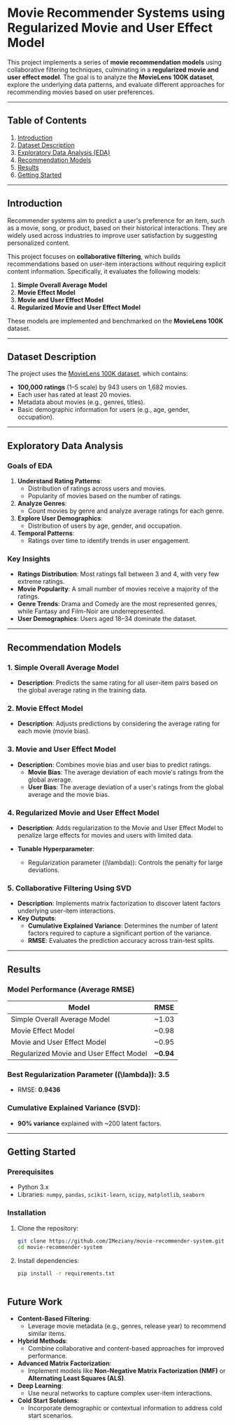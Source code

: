 # Movie Recommender Systems using Regularized Movie and User Effect Model

This project implements a series of **movie recommendation models** using collaborative filtering techniques, culminating in a **regularized movie and user effect model**. The goal is to analyze the **MovieLens 100K dataset**, explore the underlying data patterns, and evaluate different approaches for recommending movies based on user preferences.

---

## Table of Contents
1. [Introduction](#introduction)
2. [Dataset Description](#dataset-description)
3. [Exploratory Data Analysis (EDA)](#exploratory-data-analysis)
4. [Recommendation Models](#recommendation-models)
5. [Results](#results)
6. [Getting Started](#getting-started)


---

## Introduction

Recommender systems aim to predict a user's preference for an item, such as a movie, song, or product, based on their historical interactions. They are widely used across industries to improve user satisfaction by suggesting personalized content.

This project focuses on **collaborative filtering**, which builds recommendations based on user-item interactions without requiring explicit content information. Specifically, it evaluates the following models:
1. **Simple Overall Average Model**
2. **Movie Effect Model**
3. **Movie and User Effect Model**
4. **Regularized Movie and User Effect Model**

These models are implemented and benchmarked on the **MovieLens 100K** dataset.

---

## Dataset Description

The project uses the [MovieLens 100K dataset](https://grouplens.org/datasets/movielens/100k/), which contains:
- **100,000 ratings** (1–5 scale) by 943 users on 1,682 movies.
- Each user has rated at least 20 movies.
- Metadata about movies (e.g., genres, titles).
- Basic demographic information for users (e.g., age, gender, occupation).

---

## Exploratory Data Analysis

### Goals of EDA
1. **Understand Rating Patterns**:
   - Distribution of ratings across users and movies.
   - Popularity of movies based on the number of ratings.
2. **Analyze Genres**:
   - Count movies by genre and analyze average ratings for each genre.
3. **Explore User Demographics**:
   - Distribution of users by age, gender, and occupation.
4. **Temporal Patterns**:
   - Ratings over time to identify trends in user engagement.

### Key Insights
- **Ratings Distribution**: Most ratings fall between 3 and 4, with very few extreme ratings.
- **Movie Popularity**: A small number of movies receive a majority of the ratings.
- **Genre Trends**: Drama and Comedy are the most represented genres, while Fantasy and Film-Noir are underrepresented.
- **User Demographics**: Users aged 18–34 dominate the dataset.

---

## Recommendation Models

### 1. Simple Overall Average Model
- **Description**: Predicts the same rating for all user-item pairs based on the global average rating in the training data.

### 2. Movie Effect Model
- **Description**: Adjusts predictions by considering the average rating for each movie (movie bias).


### 3. Movie and User Effect Model
- **Description**: Combines movie bias and user bias to predict ratings.
  - **Movie Bias**: The average deviation of each movie's ratings from the global average.
  - **User Bias**: The average deviation of a user's ratings from the global average and the movie bias.


### 4. Regularized Movie and User Effect Model
- **Description**: Adds regularization to the Movie and User Effect Model to penalize large effects for movies and users with limited data.

- **Tunable Hyperparameter**:
  - Regularization parameter (\(\lambda\)): Controls the penalty for large deviations.

### 5. Collaborative Filtering Using SVD
- **Description**: Implements matrix factorization to discover latent factors underlying user-item interactions.
- **Key Outputs**:
  - **Cumulative Explained Variance**: Determines the number of latent factors required to capture a significant portion of the variance.
  - **RMSE**: Evaluates the prediction accuracy across train-test splits.

---

## Results

### Model Performance (Average RMSE)
| Model                              | RMSE         |
|------------------------------------|--------------|
| Simple Overall Average Model       | ~1.03        |
| Movie Effect Model                 | ~0.98        |
| Movie and User Effect Model        | ~0.95        |
| Regularized Movie and User Effect Model | **~0.94**  |

### Best Regularization Parameter (\(\lambda\)): **3.5**
- RMSE: **0.9436**

### Cumulative Explained Variance (SVD):
- **90% variance** explained with ~200 latent factors.

---

## Getting Started

### Prerequisites
- Python 3.x
- Libraries: `numpy`, `pandas`, `scikit-learn`, `scipy`, `matplotlib`, `seaborn`

### Installation
1. Clone the repository:
   ```bash
   git clone https://github.com/IMeziany/movie-recommender-system.git
   cd movie-recommender-system

2. Install dependencies:
 
    ```bash
    pip install -r requirements.txt



## Future Work
- **Content-Based Filtering**:
  - Leverage movie metadata (e.g., genres, release year) to recommend similar items.
- **Hybrid Methods**:
  - Combine collaborative and content-based approaches for improved performance.
- **Advanced Matrix Factorization**:
  - Implement models like **Non-Negative Matrix Factorization (NMF)** or **Alternating Least Squares (ALS)**.
- **Deep Learning**:
  - Use neural networks to capture complex user-item interactions.
- **Cold Start Solutions**:
  - Incorporate demographic or contextual information to address cold start scenarios.


